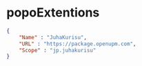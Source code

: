 # popoExtentions

```json
{
    "Name" : "JuhaKurisu",
    "URL" : "https://package.openupm.com",
    "Scope" : "jp.juhakurisu"
}
```
